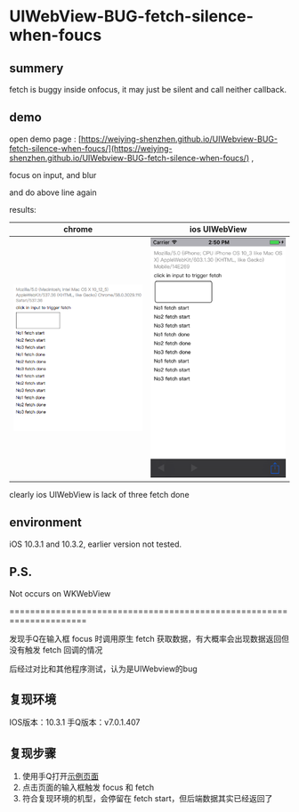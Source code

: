 # UIWebView-BUG-fetch-silence-when-foucs

## summery

fetch is buggy inside onfocus, it may just be silent and call neither callback.

## demo

open demo page : [https://weiying-shenzhen.github.io/UIWebview-BUG-fetch-silence-when-foucs/](https://weiying-shenzhen.github.io/UIWebview-BUG-fetch-silence-when-foucs/) ,

focus on input, and blur

and do above line again

results:

| chrome  | ios UIWebView |
| ------------- | ------------- |
| ![](chrome.png)  | ![](ios-uiwebview.png) |



clearly ios UIWebView is lack of three fetch done

## environment

iOS 10.3.1 and 10.3.2, earlier version not tested.

## P.S.

Not occurs on WKWebView


=====================================================================



发现手Q在输入框 focus 时调用原生 fetch 获取数据，有大概率会出现数据返回但没有触发 fetch 回调的情况

后经过对比和其他程序测试，认为是UIWebview的bug

## 复现环境
IOS版本：10.3.1
手Q版本：v7.0.1.407

## 复现步骤
1. 使用手Q打开[示例页面](https://weiying-shenzhen.github.io/UIWebview-BUG-fetch-silence-when-foucs/)
2. 点击页面的输入框触发 focus 和 fetch
3. 符合复现环境的机型，会停留在 fetch start，但后端数据其实已经返回了
